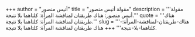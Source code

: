 +++
author = "أنيس منصور"
title = "مقولة أنيس منصور"
description = '''مقولة أنيس منصور: هناك طريقتان لمناقشة المرأة: كلتاهما بلا نتيجة.'''
quote = '''هناك طريقتان لمناقشة المرأة: كلتاهما بلا نتيجة.'''
slug = '''هناك-طريقتان-لمناقشة-المرأة:-كلتاهما-بلا-نتيجة'''
+++
هناك طريقتان لمناقشة المرأة: كلتاهما بلا نتيجة.
